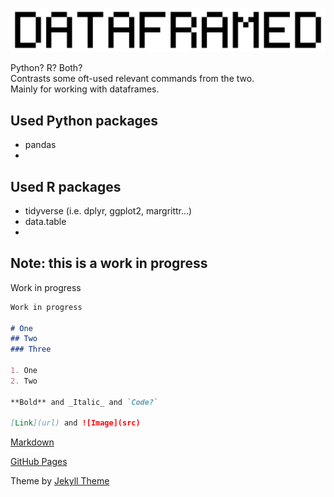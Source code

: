 ![Logo](https://raw.githubusercontent.com/DNAbased/DataFramed/master/images/dfed_10.png)

Python? R? Both?<br>
Contrasts some oft-used relevant commands from the two.<br>
Mainly for working with dataframes.

## Used Python packages
- pandas
- 

## Used R packages
- tidyverse (i.e. dplyr, ggplot2, margrittr...)
- data.table
- 

## Note: this is a work in progress

Work in progress

```markdown
Work in progress

# One
## Two
### Three

1. One
2. Two

**Bold** and _Italic_ and `Code?`

[Link](url) and ![Image](src)
```

[Markdown](https://guides.github.com/features/mastering-markdown/)

[GitHub Pages](https://help.github.com/categories/github-pages-basics/)

Theme by [Jekyll Theme](https://jekyllrb.com/)

[comment]: # (Comment test)
